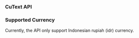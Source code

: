 ### CuText API

### Supported Currency
Currently, the API only support Indonesian rupiah (idr) currency.
